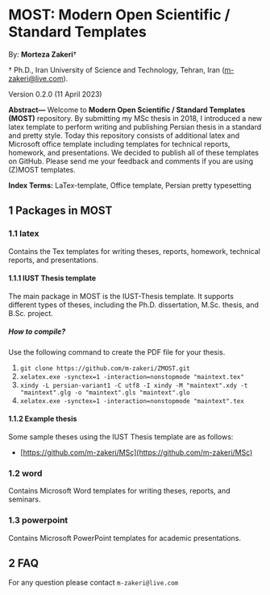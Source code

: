 # MOST: Modern Open Scientific / Standard Templates

By: **Morteza Zakeri**†

† Ph.D., Iran University of Science and Technology, Tehran, Iran (m-zakeri@live.com).

Version 0.2.0 (11 April 2023)


**Abstract—** 
Welcome to __Modern Open Scientific / Standard Templates (MOST)__ repository. By submitting my MSc thesis in 2018, I introduced a new latex template to perform writing and publishing Persian thesis in a standard and pretty style. 
Today this repository consists of additional latex and Microsoft office template including templates for technical reports, homework, and presentations. We decided to publish all of these templates on GitHub. 
Please send me your feedback and comments if you are using (Z)MOST templates.  
  
**Index Terms:** LaTex-template, Office template, Persian pretty typesetting


## 1 Packages in MOST

### 1.1 latex
Contains the Tex templates for writing theses, reports, homework, technical reports, and presentations.

#### 1.1.1 IUST Thesis template
The main package in MOST is the IUST-Thesis template. It supports different types of theses, including the Ph.D. dissertation, M.Sc. thesis, and B.Sc. project.

##### How to compile?
Use the following command to create the PDF file for your thesis.

1. `git clone https://github.com/m-zakeri/ZMOST.git`
2. `xelatex.exe -synctex=1 -interaction=nonstopmode "maintext.tex"`
3. `xindy -L persian-variant1 -C utf8 -I xindy -M "maintext".xdy -t "maintext".glg -o "maintext".gls "maintext".glo`
4. `xelatex.exe -synctex=1 -interaction=nonstopmode "maintext".tex`

#### 1.1.2 Example thesis
Some sample theses using the IUST Thesis template are as follows:

* [https://github.com/m-zakeri/MSc](https://github.com/m-zakeri/MSc)


### 1.2 word
Contains Microsoft Word templates for writing theses, reports, and seminars.


### 1.3 powerpoint
Contains Microsoft PowerPoint templates for academic presentations.



## 2 FAQ
For any question please contact `m-zakeri@live.com`

